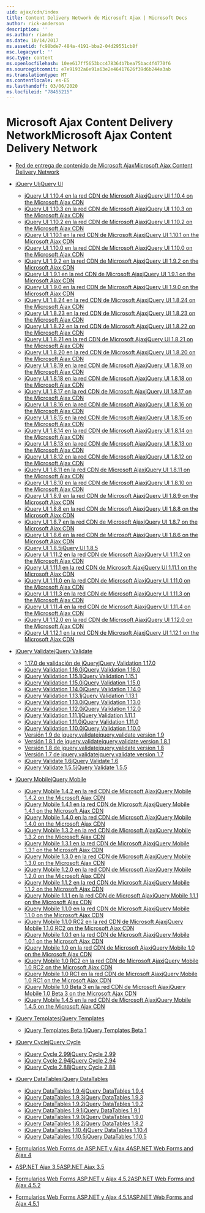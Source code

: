 ```yaml
---
uid: ajax/cdn/index
title: Content Delivery Network de Microsoft Ajax | Microsoft Docs
author: rick-anderson
description: ''
ms.author: riande
ms.date: 10/14/2017
ms.assetid: fc98bde7-484a-4191-bba2-04d29551cb8f
msc.legacyurl: ''
msc.type: content
ms.openlocfilehash: 10ee617ff5653bcc478364b7bea75bac4f4770f6
ms.sourcegitcommit: e7e91932a6e91a63e2e46417626f39d6b244a3ab
ms.translationtype: MT
ms.contentlocale: es-ES
ms.lasthandoff: 03/06/2020
ms.locfileid: "78455215"
---
```

# <a name="microsoft-ajax-content-delivery-network"></a><span data-ttu-id="fe4ed-102">Microsoft Ajax Content Delivery Network</span><span class="sxs-lookup"><span data-stu-id="fe4ed-102">Microsoft Ajax Content Delivery Network</span></span>

- [<span data-ttu-id="fe4ed-103">Red de entrega de contenido de Microsoft Ajax</span><span class="sxs-lookup"><span data-stu-id="fe4ed-103">Microsoft Ajax Content Delivery Network</span></span>](overview.md)
- [<span data-ttu-id="fe4ed-104">jQuery UI</span><span class="sxs-lookup"><span data-stu-id="fe4ed-104">jQuery UI</span></span>](jquery-ui/index.md)

    - [<span data-ttu-id="fe4ed-105">jQuery UI 1.10.4 en la red CDN de Microsoft Ajax</span><span class="sxs-lookup"><span data-stu-id="fe4ed-105">jQuery UI 1.10.4 on the Microsoft Ajax CDN</span></span>](jquery-ui/cdnjqueryui1104.md)
    - [<span data-ttu-id="fe4ed-106">jQuery UI 1.10.3 en la red CDN de Microsoft Ajax</span><span class="sxs-lookup"><span data-stu-id="fe4ed-106">jQuery UI 1.10.3 on the Microsoft Ajax CDN</span></span>](jquery-ui/cdnjqueryui1103.md)
    - [<span data-ttu-id="fe4ed-107">jQuery UI 1.10.2 en la red CDN de Microsoft Ajax</span><span class="sxs-lookup"><span data-stu-id="fe4ed-107">jQuery UI 1.10.2 on the Microsoft Ajax CDN</span></span>](jquery-ui/cdnjqueryui1102.md)
    - [<span data-ttu-id="fe4ed-108">jQuery UI 1.10.1 en la red CDN de Microsoft Ajax</span><span class="sxs-lookup"><span data-stu-id="fe4ed-108">jQuery UI 1.10.1 on the Microsoft Ajax CDN</span></span>](jquery-ui/cdnjqueryui1101.md)
    - [<span data-ttu-id="fe4ed-109">jQuery UI 1.10.0 en la red CDN de Microsoft Ajax</span><span class="sxs-lookup"><span data-stu-id="fe4ed-109">jQuery UI 1.10.0 on the Microsoft Ajax CDN</span></span>](jquery-ui/cdnjqueryui1100.md)
    - [<span data-ttu-id="fe4ed-110">jQuery UI 1.9.2 en la red CDN de Microsoft Ajax</span><span class="sxs-lookup"><span data-stu-id="fe4ed-110">jQuery UI 1.9.2 on the Microsoft Ajax CDN</span></span>](jquery-ui/cdnjqueryui192.md)
    - [<span data-ttu-id="fe4ed-111">jQuery UI 1.9.1 en la red CDN de Microsoft Ajax</span><span class="sxs-lookup"><span data-stu-id="fe4ed-111">jQuery UI 1.9.1 on the Microsoft Ajax CDN</span></span>](jquery-ui/cdnjqueryui191.md)
    - [<span data-ttu-id="fe4ed-112">jQuery UI 1.9.0 en la red CDN de Microsoft Ajax</span><span class="sxs-lookup"><span data-stu-id="fe4ed-112">jQuery UI 1.9.0 on the Microsoft Ajax CDN</span></span>](jquery-ui/cdnjqueryui190.md)
    - [<span data-ttu-id="fe4ed-113">jQuery UI 1.8.24 en la red CDN de Microsoft Ajax</span><span class="sxs-lookup"><span data-stu-id="fe4ed-113">jQuery UI 1.8.24 on the Microsoft Ajax CDN</span></span>](jquery-ui/cdnjqueryui1824.md)
    - [<span data-ttu-id="fe4ed-114">jQuery UI 1.8.23 en la red CDN de Microsoft Ajax</span><span class="sxs-lookup"><span data-stu-id="fe4ed-114">jQuery UI 1.8.23 on the Microsoft Ajax CDN</span></span>](jquery-ui/cdnjqueryui1823.md)
    - [<span data-ttu-id="fe4ed-115">jQuery UI 1.8.22 en la red CDN de Microsoft Ajax</span><span class="sxs-lookup"><span data-stu-id="fe4ed-115">jQuery UI 1.8.22 on the Microsoft Ajax CDN</span></span>](jquery-ui/cdnjqueryui1822.md)
    - [<span data-ttu-id="fe4ed-116">jQuery UI 1.8.21 en la red CDN de Microsoft Ajax</span><span class="sxs-lookup"><span data-stu-id="fe4ed-116">jQuery UI 1.8.21 on the Microsoft Ajax CDN</span></span>](jquery-ui/cdnjqueryui1821.md)
    - [<span data-ttu-id="fe4ed-117">jQuery UI 1.8.20 en la red CDN de Microsoft Ajax</span><span class="sxs-lookup"><span data-stu-id="fe4ed-117">jQuery UI 1.8.20 on the Microsoft Ajax CDN</span></span>](jquery-ui/cdnjqueryui1820.md)
    - [<span data-ttu-id="fe4ed-118">jQuery UI 1.8.19 en la red CDN de Microsoft Ajax</span><span class="sxs-lookup"><span data-stu-id="fe4ed-118">jQuery UI 1.8.19 on the Microsoft Ajax CDN</span></span>](jquery-ui/cdnjqueryui1819.md)
    - [<span data-ttu-id="fe4ed-119">jQuery UI 1.8.18 en la red CDN de Microsoft Ajax</span><span class="sxs-lookup"><span data-stu-id="fe4ed-119">jQuery UI 1.8.18 on the Microsoft Ajax CDN</span></span>](jquery-ui/cdnjqueryui1818.md)
    - [<span data-ttu-id="fe4ed-120">jQuery UI 1.8.17 en la red CDN de Microsoft Ajax</span><span class="sxs-lookup"><span data-stu-id="fe4ed-120">jQuery UI 1.8.17 on the Microsoft Ajax CDN</span></span>](jquery-ui/cdnjqueryui1817.md)
    - [<span data-ttu-id="fe4ed-121">jQuery UI 1.8.16 en la red CDN de Microsoft Ajax</span><span class="sxs-lookup"><span data-stu-id="fe4ed-121">jQuery UI 1.8.16 on the Microsoft Ajax CDN</span></span>](jquery-ui/cdnjqueryui1816.md)
    - [<span data-ttu-id="fe4ed-122">jQuery UI 1.8.15 en la red CDN de Microsoft Ajax</span><span class="sxs-lookup"><span data-stu-id="fe4ed-122">jQuery UI 1.8.15 on the Microsoft Ajax CDN</span></span>](jquery-ui/cdnjqueryui1815.md)
    - [<span data-ttu-id="fe4ed-123">jQuery UI 1.8.14 en la red CDN de Microsoft Ajax</span><span class="sxs-lookup"><span data-stu-id="fe4ed-123">jQuery UI 1.8.14 on the Microsoft Ajax CDN</span></span>](jquery-ui/cdnjqueryui1814.md)
    - [<span data-ttu-id="fe4ed-124">jQuery UI 1.8.13 en la red CDN de Microsoft Ajax</span><span class="sxs-lookup"><span data-stu-id="fe4ed-124">jQuery UI 1.8.13 on the Microsoft Ajax CDN</span></span>](jquery-ui/cdnjqueryui1813.md)
    - [<span data-ttu-id="fe4ed-125">jQuery UI 1.8.12 en la red CDN de Microsoft Ajax</span><span class="sxs-lookup"><span data-stu-id="fe4ed-125">jQuery UI 1.8.12 on the Microsoft Ajax CDN</span></span>](jquery-ui/cdnjqueryui1812.md)
    - [<span data-ttu-id="fe4ed-126">jQuery UI 1.8.11 en la red CDN de Microsoft Ajax</span><span class="sxs-lookup"><span data-stu-id="fe4ed-126">jQuery UI 1.8.11 on the Microsoft Ajax CDN</span></span>](jquery-ui/cdnjqueryui1811.md)
    - [<span data-ttu-id="fe4ed-127">jQuery UI 1.8.10 en la red CDN de Microsoft Ajax</span><span class="sxs-lookup"><span data-stu-id="fe4ed-127">jQuery UI 1.8.10 on the Microsoft Ajax CDN</span></span>](jquery-ui/cdnjqueryui1910.md)
    - [<span data-ttu-id="fe4ed-128">jQuery UI 1.8.9 en la red CDN de Microsoft Ajax</span><span class="sxs-lookup"><span data-stu-id="fe4ed-128">jQuery UI 1.8.9 on the Microsoft Ajax CDN</span></span>](jquery-ui/cdnjqueryui189.md)
    - [<span data-ttu-id="fe4ed-129">jQuery UI 1.8.8 en la red CDN de Microsoft Ajax</span><span class="sxs-lookup"><span data-stu-id="fe4ed-129">jQuery UI 1.8.8 on the Microsoft Ajax CDN</span></span>](jquery-ui/cdnjqueryui188.md)
    - [<span data-ttu-id="fe4ed-130">jQuery UI 1.8.7 en la red CDN de Microsoft Ajax</span><span class="sxs-lookup"><span data-stu-id="fe4ed-130">jQuery UI 1.8.7 on the Microsoft Ajax CDN</span></span>](jquery-ui/cdnjqueryui187.md)
    - [<span data-ttu-id="fe4ed-131">jQuery UI 1.8.6 en la red CDN de Microsoft Ajax</span><span class="sxs-lookup"><span data-stu-id="fe4ed-131">jQuery UI 1.8.6 on the Microsoft Ajax CDN</span></span>](jquery-ui/cdnjqueryui186.md)
    - [<span data-ttu-id="fe4ed-132">jQuery UI 1.8.5</span><span class="sxs-lookup"><span data-stu-id="fe4ed-132">jQuery UI 1.8.5</span></span>](jquery-ui/cdnjqueryui185.md)
    - [<span data-ttu-id="fe4ed-133">jQuery UI 1.11.2 en la red CDN de Microsoft Ajax</span><span class="sxs-lookup"><span data-stu-id="fe4ed-133">jQuery UI 1.11.2 on the Microsoft Ajax CDN</span></span>](jquery-ui/cdnjqueryui1112.md)
    - [<span data-ttu-id="fe4ed-134">jQuery UI 1.11.1 en la red CDN de Microsoft Ajax</span><span class="sxs-lookup"><span data-stu-id="fe4ed-134">jQuery UI 1.11.1 on the Microsoft Ajax CDN</span></span>](jquery-ui/cdnjqueryui1111.md)
    - [<span data-ttu-id="fe4ed-135">jQuery UI 1.11.0 en la red CDN de Microsoft Ajax</span><span class="sxs-lookup"><span data-stu-id="fe4ed-135">jQuery UI 1.11.0 on the Microsoft Ajax CDN</span></span>](jquery-ui/cdnjqueryui1110.md)
    - [<span data-ttu-id="fe4ed-136">jQuery UI 1.11.3 en la red CDN de Microsoft Ajax</span><span class="sxs-lookup"><span data-stu-id="fe4ed-136">jQuery UI 1.11.3 on the Microsoft Ajax CDN</span></span>](jquery-ui/cdnjqueryui1113.md)
    - [<span data-ttu-id="fe4ed-137">jQuery UI 1.11.4 en la red CDN de Microsoft Ajax</span><span class="sxs-lookup"><span data-stu-id="fe4ed-137">jQuery UI 1.11.4 on the Microsoft Ajax CDN</span></span>](jquery-ui/cdnjqueryui1114.md)
    - [<span data-ttu-id="fe4ed-138">jQuery UI 1.12.0 en la red CDN de Microsoft Ajax</span><span class="sxs-lookup"><span data-stu-id="fe4ed-138">jQuery UI 1.12.0 on the Microsoft Ajax CDN</span></span>](jquery-ui/cdnjqueryui1120.md)
    - [<span data-ttu-id="fe4ed-139">jQuery UI 1.12.1 en la red CDN de Microsoft Ajax</span><span class="sxs-lookup"><span data-stu-id="fe4ed-139">jQuery UI 1.12.1 on the Microsoft Ajax CDN</span></span>](jquery-ui/cdnjqueryui1121.md)
- [<span data-ttu-id="fe4ed-140">jQuery Validate</span><span class="sxs-lookup"><span data-stu-id="fe4ed-140">jQuery Validate</span></span>](jquery-validate/index.md)

    - [<span data-ttu-id="fe4ed-141">1.17.0 de validación de jQuery</span><span class="sxs-lookup"><span data-stu-id="fe4ed-141">jQuery Validation 1.17.0</span></span>](jquery-validate/cdnjqueryvalidate1170.md)
    - [<span data-ttu-id="fe4ed-142">jQuery Validation 1.16.0</span><span class="sxs-lookup"><span data-stu-id="fe4ed-142">jQuery Validation 1.16.0</span></span>](jquery-validate/cdnjqueryvalidate1160.md)
    - [<span data-ttu-id="fe4ed-143">jQuery Validation 1.15.1</span><span class="sxs-lookup"><span data-stu-id="fe4ed-143">jQuery Validation 1.15.1</span></span>](jquery-validate/cdnjqueryvalidate1151.md)
    - [<span data-ttu-id="fe4ed-144">jQuery Validation 1.15.0</span><span class="sxs-lookup"><span data-stu-id="fe4ed-144">jQuery Validation 1.15.0</span></span>](jquery-validate/cdnjqueryvalidate1150.md)
    - [<span data-ttu-id="fe4ed-145">jQuery Validation 1.14.0</span><span class="sxs-lookup"><span data-stu-id="fe4ed-145">jQuery Validation 1.14.0</span></span>](jquery-validate/cdnjqueryvalidate1140.md)
    - [<span data-ttu-id="fe4ed-146">jQuery Validation 1.13.1</span><span class="sxs-lookup"><span data-stu-id="fe4ed-146">jQuery Validation 1.13.1</span></span>](jquery-validate/cdnjqueryvalidate1131.md)
    - [<span data-ttu-id="fe4ed-147">jQuery Validation 1.13.0</span><span class="sxs-lookup"><span data-stu-id="fe4ed-147">jQuery Validation 1.13.0</span></span>](jquery-validate/cdnjqueryvalidate1130.md)
    - [<span data-ttu-id="fe4ed-148">jQuery Validation 1.12.0</span><span class="sxs-lookup"><span data-stu-id="fe4ed-148">jQuery Validation 1.12.0</span></span>](jquery-validate/cdnjqueryvalidate1120.md)
    - [<span data-ttu-id="fe4ed-149">jQuery Validation 1.11.1</span><span class="sxs-lookup"><span data-stu-id="fe4ed-149">jQuery Validation 1.11.1</span></span>](jquery-validate/cdnjqueryvalidate1111.md)
    - [<span data-ttu-id="fe4ed-150">jQuery Validation 1.11.0</span><span class="sxs-lookup"><span data-stu-id="fe4ed-150">jQuery Validation 1.11.0</span></span>](jquery-validate/cdnjqueryvalidate111.md)
    - [<span data-ttu-id="fe4ed-151">jQuery Validation 1.10.0</span><span class="sxs-lookup"><span data-stu-id="fe4ed-151">jQuery Validation 1.10.0</span></span>](jquery-validate/cdnjqueryvalidate110.md)
    - [<span data-ttu-id="fe4ed-152">Versión 1.9 de jquery.validate</span><span class="sxs-lookup"><span data-stu-id="fe4ed-152">jquery.validate version 1.9</span></span>](jquery-validate/cdnjqueryvalidate19.md)
    - [<span data-ttu-id="fe4ed-153">Versión 1.8.1 de jquery.validate</span><span class="sxs-lookup"><span data-stu-id="fe4ed-153">jquery.validate version 1.8.1</span></span>](jquery-validate/cdnjqueryvalidate181.md)
    - [<span data-ttu-id="fe4ed-154">Versión 1.8 de jquery.validate</span><span class="sxs-lookup"><span data-stu-id="fe4ed-154">jquery.validate version 1.8</span></span>](jquery-validate/cdnjqueryvalidate18.md)
    - [<span data-ttu-id="fe4ed-155">Versión 1.7 de jquery.validate</span><span class="sxs-lookup"><span data-stu-id="fe4ed-155">jquery.validate version 1.7</span></span>](jquery-validate/cdnjqueryvalidate17.md)
    - [<span data-ttu-id="fe4ed-156">jQuery Validate 1.6</span><span class="sxs-lookup"><span data-stu-id="fe4ed-156">jQuery Validate 1.6</span></span>](jquery-validate/cdnjqueryvalidate16.md)
    - [<span data-ttu-id="fe4ed-157">jQuery Validate 1.5.5</span><span class="sxs-lookup"><span data-stu-id="fe4ed-157">jQuery Validate 1.5.5</span></span>](jquery-validate/cdnjqueryvalidate155.md)
- [<span data-ttu-id="fe4ed-158">jQuery Mobile</span><span class="sxs-lookup"><span data-stu-id="fe4ed-158">jQuery Mobile</span></span>](jquery-mobile/index.md)

    - [<span data-ttu-id="fe4ed-159">jQuery Mobile 1.4.2 en la red CDN de Microsoft Ajax</span><span class="sxs-lookup"><span data-stu-id="fe4ed-159">jQuery Mobile 1.4.2 on the Microsoft Ajax CDN</span></span>](jquery-mobile/cdnjquerymobile142.md)
    - [<span data-ttu-id="fe4ed-160">jQuery Mobile 1.4.1 en la red CDN de Microsoft Ajax</span><span class="sxs-lookup"><span data-stu-id="fe4ed-160">jQuery Mobile 1.4.1 on the Microsoft Ajax CDN</span></span>](jquery-mobile/cdnjquerymobile141.md)
    - [<span data-ttu-id="fe4ed-161">jQuery Mobile 1.4.0 en la red CDN de Microsoft Ajax</span><span class="sxs-lookup"><span data-stu-id="fe4ed-161">jQuery Mobile 1.4.0 on the Microsoft Ajax CDN</span></span>](jquery-mobile/cdnjquerymobile140.md)
    - [<span data-ttu-id="fe4ed-162">jQuery Mobile 1.3.2 en la red CDN de Microsoft Ajax</span><span class="sxs-lookup"><span data-stu-id="fe4ed-162">jQuery Mobile 1.3.2 on the Microsoft Ajax CDN</span></span>](jquery-mobile/cdnjquerymobile132.md)
    - [<span data-ttu-id="fe4ed-163">jQuery Mobile 1.3.1 en la red CDN de Microsoft Ajax</span><span class="sxs-lookup"><span data-stu-id="fe4ed-163">jQuery Mobile 1.3.1 on the Microsoft Ajax CDN</span></span>](jquery-mobile/cdnjquerymobile131.md)
    - [<span data-ttu-id="fe4ed-164">jQuery Mobile 1.3.0 en la red CDN de Microsoft Ajax</span><span class="sxs-lookup"><span data-stu-id="fe4ed-164">jQuery Mobile 1.3.0 on the Microsoft Ajax CDN</span></span>](jquery-mobile/cdnjquerymobile130.md)
    - [<span data-ttu-id="fe4ed-165">jQuery Mobile 1.2.0 en la red CDN de Microsoft Ajax</span><span class="sxs-lookup"><span data-stu-id="fe4ed-165">jQuery Mobile 1.2.0 on the Microsoft Ajax CDN</span></span>](jquery-mobile/cdnjquerymobile120.md)
    - [<span data-ttu-id="fe4ed-166">jQuery Mobile 1.1.2 en la red CDN de Microsoft Ajax</span><span class="sxs-lookup"><span data-stu-id="fe4ed-166">jQuery Mobile 1.1.2 on the Microsoft Ajax CDN</span></span>](jquery-mobile/cdnjquerymobile112.md)
    - [<span data-ttu-id="fe4ed-167">jQuery Mobile 1.1.1 en la red CDN de Microsoft Ajax</span><span class="sxs-lookup"><span data-stu-id="fe4ed-167">jQuery Mobile 1.1.1 on the Microsoft Ajax CDN</span></span>](jquery-mobile/cdnjquerymobile111.md)
    - [<span data-ttu-id="fe4ed-168">jQuery Mobile 1.1.0 en la red CDN de Microsoft Ajax</span><span class="sxs-lookup"><span data-stu-id="fe4ed-168">jQuery Mobile 1.1.0 on the Microsoft Ajax CDN</span></span>](jquery-mobile/cdnjquerymobile110.md)
    - [<span data-ttu-id="fe4ed-169">jQuery Mobile 1.1.0 RC2 en la red CDN de Microsoft Ajax</span><span class="sxs-lookup"><span data-stu-id="fe4ed-169">jQuery Mobile 1.1.0 RC2 on the Microsoft Ajax CDN</span></span>](jquery-mobile/cdnjquerymobile110rc2.md)
    - [<span data-ttu-id="fe4ed-170">jQuery Mobile 1.0.1 en la red CDN de Microsoft Ajax</span><span class="sxs-lookup"><span data-stu-id="fe4ed-170">jQuery Mobile 1.0.1 on the Microsoft Ajax CDN</span></span>](jquery-mobile/cdnjquerymobile101.md)
    - [<span data-ttu-id="fe4ed-171">jQuery Mobile 1.0 en la red CDN de Microsoft Ajax</span><span class="sxs-lookup"><span data-stu-id="fe4ed-171">jQuery Mobile 1.0 on the Microsoft Ajax CDN</span></span>](jquery-mobile/cdnjquerymobile10.md)
    - [<span data-ttu-id="fe4ed-172">jQuery Mobile 1.0 RC2 en la red CDN de Microsoft Ajax</span><span class="sxs-lookup"><span data-stu-id="fe4ed-172">jQuery Mobile 1.0 RC2 on the Microsoft Ajax CDN</span></span>](jquery-mobile/cdnjquerymobile10rc2.md)
    - [<span data-ttu-id="fe4ed-173">jQuery Mobile 1.0 RC1 en la red CDN de Microsoft Ajax</span><span class="sxs-lookup"><span data-stu-id="fe4ed-173">jQuery Mobile 1.0 RC1 on the Microsoft Ajax CDN</span></span>](jquery-mobile/cdnjquerymobile10rc1.md)
    - [<span data-ttu-id="fe4ed-174">jQuery Mobile 1.0 Beta 3 en la red CDN de Microsoft Ajax</span><span class="sxs-lookup"><span data-stu-id="fe4ed-174">jQuery Mobile 1.0 Beta 3 on the Microsoft Ajax CDN</span></span>](jquery-mobile/cdnjquerymobile10b3.md)
    - [<span data-ttu-id="fe4ed-175">jQuery Mobile 1.4.5 en la red CDN de Microsoft Ajax</span><span class="sxs-lookup"><span data-stu-id="fe4ed-175">jQuery Mobile 1.4.5 on the Microsoft Ajax CDN</span></span>](jquery-mobile/cdnjquerymobile145.md)
- [<span data-ttu-id="fe4ed-176">jQuery Templates</span><span class="sxs-lookup"><span data-stu-id="fe4ed-176">jQuery Templates</span></span>](jquery-templates/index.md)

    - [<span data-ttu-id="fe4ed-177">jQuery Templates Beta 1</span><span class="sxs-lookup"><span data-stu-id="fe4ed-177">jQuery Templates Beta 1</span></span>](jquery-templates/cdnjquerytemplatesbeta1.md)
- [<span data-ttu-id="fe4ed-178">jQuery Cycle</span><span class="sxs-lookup"><span data-stu-id="fe4ed-178">jQuery Cycle</span></span>](jquery-cycle/index.md)

    - [<span data-ttu-id="fe4ed-179">jQuery Cycle 2.99</span><span class="sxs-lookup"><span data-stu-id="fe4ed-179">jQuery Cycle 2.99</span></span>](jquery-cycle/cdnjquerycycle299.md)
    - [<span data-ttu-id="fe4ed-180">jQuery Cycle 2.94</span><span class="sxs-lookup"><span data-stu-id="fe4ed-180">jQuery Cycle 2.94</span></span>](jquery-cycle/cdnjquerycycle294.md)
    - [<span data-ttu-id="fe4ed-181">jQuery Cycle 2.88</span><span class="sxs-lookup"><span data-stu-id="fe4ed-181">jQuery Cycle 2.88</span></span>](jquery-cycle/cdnjquerycycle288.md)
- [<span data-ttu-id="fe4ed-182">jQuery DataTables</span><span class="sxs-lookup"><span data-stu-id="fe4ed-182">jQuery DataTables</span></span>](jquery-datatables/index.md)

    - [<span data-ttu-id="fe4ed-183">jQuery DataTables 1.9.4</span><span class="sxs-lookup"><span data-stu-id="fe4ed-183">jQuery DataTables 1.9.4</span></span>](jquery-datatables/cdnjquerydatatables194.md)
    - [<span data-ttu-id="fe4ed-184">jQuery DataTables 1.9.3</span><span class="sxs-lookup"><span data-stu-id="fe4ed-184">jQuery DataTables 1.9.3</span></span>](jquery-datatables/cdnjquerydatatables193.md)
    - [<span data-ttu-id="fe4ed-185">jQuery DataTables 1.9.2</span><span class="sxs-lookup"><span data-stu-id="fe4ed-185">jQuery DataTables 1.9.2</span></span>](jquery-datatables/cdnjquerydatatables192.md)
    - [<span data-ttu-id="fe4ed-186">jQuery DataTables 1.9.1</span><span class="sxs-lookup"><span data-stu-id="fe4ed-186">jQuery DataTables 1.9.1</span></span>](jquery-datatables/cdnjquerydatatables191.md)
    - [<span data-ttu-id="fe4ed-187">jQuery DataTables 1.9.0</span><span class="sxs-lookup"><span data-stu-id="fe4ed-187">jQuery DataTables 1.9.0</span></span>](jquery-datatables/cdnjquerydatatables190.md)
    - [<span data-ttu-id="fe4ed-188">jQuery DataTables 1.8.2</span><span class="sxs-lookup"><span data-stu-id="fe4ed-188">jQuery DataTables 1.8.2</span></span>](jquery-datatables/cdnjquerydatatables182.md)
    - [<span data-ttu-id="fe4ed-189">jQuery DataTables 1.10.4</span><span class="sxs-lookup"><span data-stu-id="fe4ed-189">jQuery DataTables 1.10.4</span></span>](jquery-datatables/cdnjquerydatatables104.md)
    - [<span data-ttu-id="fe4ed-190">jQuery DataTables 1.10.5</span><span class="sxs-lookup"><span data-stu-id="fe4ed-190">jQuery DataTables 1.10.5</span></span>](jquery-datatables/cdnjquerydatatables105.md)
- [<span data-ttu-id="fe4ed-191">Formularios Web Forms de ASP.NET y Ajax 4</span><span class="sxs-lookup"><span data-stu-id="fe4ed-191">ASP.NET Web Forms and Ajax 4</span></span>](cdnajax4.md)
- [<span data-ttu-id="fe4ed-192">ASP.NET Ajax 3.5</span><span class="sxs-lookup"><span data-stu-id="fe4ed-192">ASP.NET Ajax 3.5</span></span>](cdnajax35.md)
- [<span data-ttu-id="fe4ed-193">Formularios Web Forms ASP.NET y Ajax 4.5.2</span><span class="sxs-lookup"><span data-stu-id="fe4ed-193">ASP.NET Web Forms and Ajax 4.5.2</span></span>](cdnajax452.md)
- [<span data-ttu-id="fe4ed-194">Formularios Web Forms ASP.NET y Ajax 4.5.1</span><span class="sxs-lookup"><span data-stu-id="fe4ed-194">ASP.NET Web Forms and Ajax 4.5.1</span></span>](cdnajax451.md)
